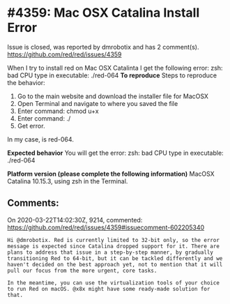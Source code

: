 
#4359: Mac OSX Catalina Install Error
================================================================================
Issue is closed, was reported by dmrobotix and has 2 comment(s).
<https://github.com/red/red/issues/4359>

When I try to install red on Mac OSX Catalinta I get the following error: 
zsh: bad CPU type in executable: ./red-064
**To reproduce**
Steps to reproduce the behavior:
1. Go to the main website and download the installer file for MacOSX
2. Open Terminal and navigate to where you saved the file
3. Enter command: chmod u+x <red-binary>
4. Enter command: ./<red-binary>
5. Get error.

In my case, <red-binary> is red-064.

**Expected behavior**
You will get the error: zsh: bad CPU type in executable: ./red-064

**Platform version (please complete the following information)**
MacOSX Catalina 10.15.3, using zsh in the Terminal.



Comments:
--------------------------------------------------------------------------------

On 2020-03-22T14:02:30Z, 9214, commented:
<https://github.com/red/red/issues/4359#issuecomment-602205340>

    Hi @dmrobotix. Red is currently limited to 32-bit only, so the error message is expected since Catalina dropped support for it. There are plans to address that issue in a step-by-step manner, by gradually transitioning Red to 64-bit, but it can be tackled differently and we haven't decided on the best approach yet, not to mention that it will pull our focus from the more urgent, core tasks.
    
    In the meantime, you can use the virtualization tools of your choice to run Red on macOS. @x8x might have some ready-made solution for that.

